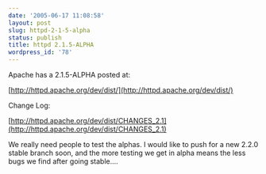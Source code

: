 ```yaml
---
date: '2005-06-17 11:08:58'
layout: post
slug: httpd-2-1-5-alpha
status: publish
title: httpd 2.1.5-ALPHA
wordpress_id: '78'
---
```


Apache has a 2.1.5-ALPHA posted at:  

[http://httpd.apache.org/dev/dist/](http://httpd.apache.org/dev/dist/)
  

Change Log:  

[http://httpd.apache.org/dev/dist/CHANGES_2.1](http://httpd.apache.org/dev/dist/CHANGES_2.1)  
  

We really need people to test the alphas.  I would like to push for a new 2.2.0 stable branch soon, and the more testing we get in alpha means the less bugs we find after going stable....
